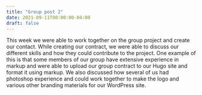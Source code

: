 ```yaml
---
title: "Group post 2"
date: 2021-09-11T00:00:00-04:00
draft: false
---
```


This week we were able to work together on the group project and create our contact. While creating our contract, we were able to discuss our different skills and how they could contribute to the project. One example of this is that some members of our group have extensive experience in markup and were able to upload our group contract to our Hugo site and format it using markup. We also discussed how several of us had photoshop experience and could work together to make the logo and various other branding materials for our WordPress site. 
